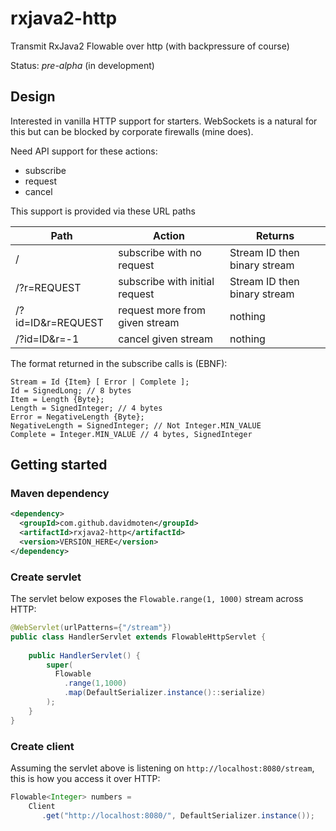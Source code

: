 # rxjava2-http
Transmit RxJava2 Flowable over http (with backpressure of course)

Status: *pre-alpha* (in development)

## Design

Interested in vanilla HTTP support for starters. WebSockets is a natural for this but can be blocked by corporate firewalls (mine does).

Need API support for these actions:

* subscribe
* request
* cancel

This support is provided via these URL paths

Path | Action | Returns
--- | --- | ---
/   | subscribe with no request | Stream ID then binary stream
/?r=REQUEST | subscribe with initial request | Stream ID then binary stream
/?id=ID&r=REQUEST | request more from given stream | nothing
/?id=ID&r=-1 | cancel given stream | nothing

The format returned in the subscribe calls is (EBNF):

```
Stream = Id {Item} [ Error | Complete ];
Id = SignedLong; // 8 bytes
Item = Length {Byte};
Length = SignedInteger; // 4 bytes
Error = NegativeLength {Byte};
NegativeLength = SignedInteger; // Not Integer.MIN_VALUE
Complete = Integer.MIN_VALUE // 4 bytes, SignedInteger
```

## Getting started

### Maven dependency
```xml
<dependency>
  <groupId>com.github.davidmoten</groupId>
  <artifactId>rxjava2-http</artifactId>
  <version>VERSION_HERE</version>
</dependency>
```

### Create servlet
The servlet below exposes the `Flowable.range(1, 1000)` stream across HTTP:

```java
@WebServlet(urlPatterns={"/stream"})
public class HandlerServlet extends FlowableHttpServlet {
      
    public HandlerServlet() {
        super(
          Flowable
            .range(1,1000)
            .map(DefaultSerializer.instance()::serialize)      
        );
    }
}
```

### Create client
Assuming the servlet above is listening on `http://localhost:8080/stream`, this is how you access it over HTTP:

```java
Flowable<Integer> numbers = 
    Client
       .get("http://localhost:8080/", DefaultSerializer.instance());
```
  


```



